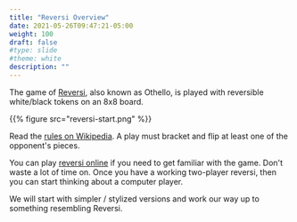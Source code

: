 ```yaml
---
title: "Reversi Overview"
date: 2021-05-26T09:47:21-05:00
weight: 100
draft: false
#type: slide
#theme: white
description: ""
---
```

The game of [Reversi](https://en.wikipedia.org/wiki/Reversi), also
known as Othello, is played with reversible white/black tokens on an
8x8 board.

{{% figure src="reversi-start.png" %}}

Read the [rules on
Wikipedia](https://en.wikipedia.org/wiki/Reversi#Rules). A play must
bracket and flip at least one of the opponent's pieces.

You can play [reversi online](https://cardgames.io/reversi/) if you
need to get familiar with the game. Don't waste a lot of time on.
Once you have a working two-player reversi, then you can start
thinking about a computer player.

We will start with simpler / stylized versions and work our way up to
something resembling Reversi.
